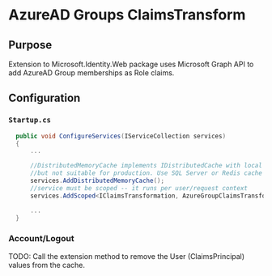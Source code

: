 # AzureAD Groups ClaimsTransform

## Purpose

Extension to Microsoft.Identity.Web package uses Microsoft Graph API to add AzureAD Group memberships as Role claims.

## Configuration

### `Startup.cs`

```csharp
  public void ConfigureServices(IServiceCollection services)
  {
      ...

      //DistributedMemoryCache implements IDistributedCache with local memory for development 
      //but not suitable for production. Use SQL Server or Redis cache
      services.AddDistributedMemoryCache();
      //service must be scoped -- it runs per user/request context
      services.AddScoped<IClaimsTransformation, AzureGroupClaimsTransform>();

      ...
  }
```

### Account/Logout

TODO: Call the extension method to remove the User (ClaimsPrincipal) values from the cache.